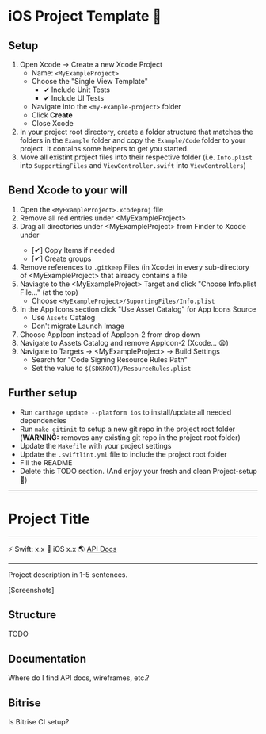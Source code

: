 # iOS Project Template 📱

## Setup

1. Open Xcode -> Create a new Xcode Project
	* Name: `<MyExampleProject>`
	* Choose the "Single View Template"
		* ✔ Include Unit Tests
		* ✔ Include UI Tests
	* Navigate into the `<my-example-project>` folder
	* Click **Create**
	* Close Xcode
1. In your project root directory, create a folder structure that matches the folders in the `Example` folder and copy the `Example/Code` folder to your project. It contains some helpers to get you started.
1. Move all existint project files into their respective folder (i.e. `Info.plist` into `SupportingFiles` and `ViewController.swift` into `ViewControllers`)

## Bend Xcode to your will

1. Open the `<MyExampleProject>.xcodeproj` file
2. Remove all red entries under \<MyExampleProject>
3. Drag all directories under \<MyExampleProject> from Finder to Xcode under <MyExampleProject>
	* [✔] Copy Items if needed
	* [✔] Create groups
4. Remove references to `.gitkeep` Files (in Xcode) in every sub-directory of \<MyExampleProject> that already contains a file
5. Naviagte to the \<MyExampleProject> Target and click "Choose Info.plist File..." (at the top)
	* Choose `<MyExampleProject>/SuportingFiles/Info.plist`
6. In the App Icons section click "Use Asset Catalog" for App Icons Source
	* Use `Assets` Catalog
	* Don't migrate Launch Image
7. Choose AppIcon instead of AppIcon-2 from drop down
8. Navigate to Assets Catalog and remove AppIcon-2 (Xcode... 😫)
9. Navigate to Targets -> \<MyExampleProject> -> Build Settings
	- Search for "Code Signing Resource Rules Path"
	- Set the value to `$(SDKROOT)/ResourceRules.plist`

## Further setup
* Run `carthage update --platform ios` to install/update all needed dependencies
* Run `make gitinit` to setup a new git repo in the project root folder (**WARNING:** removes any existing git repo in the project root folder)
* Update the `Makefile` with your project settings
* Update the `.swiftlint.yml` file to include the project root folder 
* Fill the README
* Delete this TODO section. (And enjoy your fresh and clean Project-setup 🙌)

--------


# Project Title

---

⚡️ Swift: x.x 📱 iOS x.x 🌎 [API Docs](http://linktoswaggerdocs)

---

Project description in 1-5 sentences.

[Screenshots]

## Structure

TODO

## Documentation

Where do I find API docs, wireframes, etc.?

## Bitrise

Is Bitrise CI setup?
